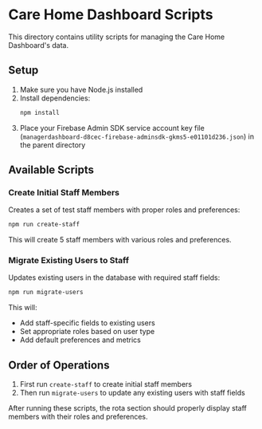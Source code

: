 # Care Home Dashboard Scripts

This directory contains utility scripts for managing the Care Home Dashboard's data.

## Setup

1. Make sure you have Node.js installed
2. Install dependencies:
   ```bash
   npm install
   ```
3. Place your Firebase Admin SDK service account key file (`managerdashboard-d8cec-firebase-adminsdk-gkms5-e01101d236.json`) in the parent directory

## Available Scripts

### Create Initial Staff Members

Creates a set of test staff members with proper roles and preferences:

```bash
npm run create-staff
```

This will create 5 staff members with various roles and preferences.

### Migrate Existing Users to Staff

Updates existing users in the database with required staff fields:

```bash
npm run migrate-users
```

This will:
- Add staff-specific fields to existing users
- Set appropriate roles based on user type
- Add default preferences and metrics

## Order of Operations

1. First run `create-staff` to create initial staff members
2. Then run `migrate-users` to update any existing users with staff fields

After running these scripts, the rota section should properly display staff members with their roles and preferences.
